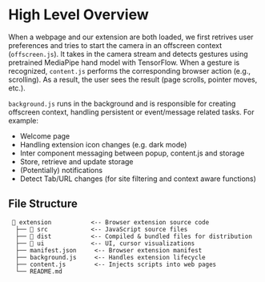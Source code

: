 # High Level Overview

When a webpage and our extension are both loaded, we first retrives user preferences and tries to start the camera in an offscreen context (`offscreen.js`). It takes in the camera stream and detects gestures using pretrained MediaPipe hand model with TensorFlow. When a gesture is recognized, `content.js` performs the corresponding browser action (e.g., scrolling). As a result, the user sees the result (page scrolls, pointer moves, etc.).

`background.js` runs in the background and is responsible for creating offscreen context, handling persistent or event/message related tasks. For example:

- Welcome page
- Handling extension icon changes (e.g. dark mode)
- Inter component messaging between popup, content.js and storage
- Store, retrieve and update storage
- (Potentially) notifications
- Detect Tab/URL changes (for site filtering and context aware functions)

## File Structure

```text
 📂 extension           <-- Browser extension source code
  ├── 📂 src            <-- JavaScript source files
  ├── 📂 dist           <-- Compiled & bundled files for distribution
  ├── 📂 ui             <-- UI, cursor visualizations
  ├── manifest.json     <-- Browser extension manifest
  ├── background.js     <-- Handles extension lifecycle
  ├── content.js        <-- Injects scripts into web pages
  └── README.md
```
